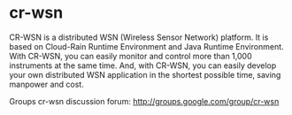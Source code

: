 # cr-wsn
CR-WSN is a distributed WSN (Wireless Sensor Network) platform. It is based on Cloud-Rain Runtime Environment and Java Runtime Environment. With CR-WSN, you can easily monitor and control more than 1,000 instruments at the same time. And, with CR-WSN, you can easily develop your own distributed WSN application in the shortest possible time, saving manpower and cost. 

Groups
cr-wsn discussion forum: http://groups.google.com/group/cr-wsn
